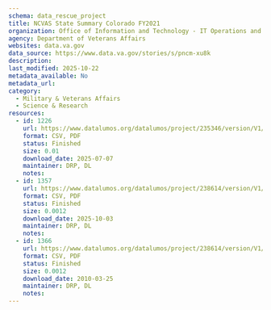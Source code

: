```yaml
---
schema: data_rescue_project 
title: NCVAS State Summary Colorado FY2021
organization: Office of Information and Technology - IT Operations and Services (ITOPS)
agency: Department of Veterans Affairs
websites: data.va.gov
data_source: https://www.data.va.gov/stories/s/pncm-xu8k
description: 
last_modified: 2025-10-22
metadata_available: No
metadata_url: 
category:
  - Military & Veterans Affairs 
  - Science & Research 
resources:
  - id: 1226
    url: https://www.datalumos.org/datalumos/project/235346/version/V1/view
    format: CSV, PDF
    status: Finished
    size: 0.01
    download_date: 2025-07-07
    maintainer: DRP, DL
    notes: 
  - id: 1357
    url: https://www.datalumos.org/datalumos/project/238614/version/V1/view
    format: CSV, PDF
    status: Finished
    size: 0.0012
    download_date: 2025-10-03
    maintainer: DRP, DL
    notes: 
  - id: 1366
    url: https://www.datalumos.org/datalumos/project/238614/version/V1/view
    format: CSV, PDF
    status: Finished
    size: 0.0012
    download_date: 2010-03-25
    maintainer: DRP, DL
    notes: 
---
```

